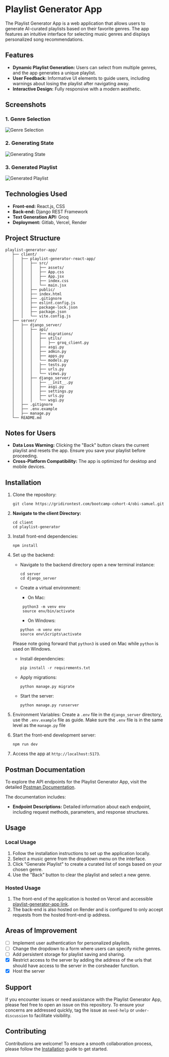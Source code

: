 # Playlist Generator App

The Playlist Generator App is a web application that allows users to generate AI-curated playlists based on their favorite genres. The app features an intuitive interface for selecting music genres and displays personalized song recommendations.

## Features

- **Dynamic Playlist Generation:** Users can select from multiple genres, and the app generates a unique playlist.
- **User Feedback:** Informative UI elements to guide users, including warnings about losing the playlist after navigating away.
- **Interactive Design:** Fully responsive with a modern aesthetic.

## Screenshots

### 1. Genre Selection
![Genre Selection](https://github.com/user-attachments/assets/e613adce-3453-4e2c-b975-efd0196f3818)

### 2. Generating State
![Generating State](https://github.com/user-attachments/assets/0ebdef50-229c-49eb-81ba-0a03798674f0)

### 3. Generated Playlist
![Generated Playlist](https://github.com/user-attachments/assets/0b1a6d36-02d0-4f49-96c7-5cf72689bc27)

## Technologies Used

- **Front-end:** React.js, CSS
- **Back-end:** Django REST Framework
- **Text Generation API:** Groq
- **Deployment:** Gitlab, Vercel, Render

Project Structure
-----------------

```
playlist-generator-app/
   ├── client/
   │   ├── playlist-generator-react-app/
   │   │   ├── src/
   │   │   │   ├── assets/
   │   │   │   ├── App.css
   │   │   │   ├── App.jsx
   │   │   │   ├── index.css
   │   │   │   └── main.jsx
   │   │   ├── public/
   │   │   ├── index.html
   │   │   ├── .gitignore
   │   │   ├── eslint.config.js
   │   │   ├── package-lock.json
   │   │   ├── package.json
   │   │   └── vite.config.js
   ├── server/
   │   ├── django_server/
   │   │   ├── api/
   │   │   │   ├── migrations/
   │   │   │   ├── utils/
   │   │   │   │   ├── groq_client.py
   │   │   │   ├── asgi.py
   │   │   │   ├── admin.py
   │   │   │   ├── apps.py
   │   │   │   └── models.py
   │   │   │   ├── tests.py
   │   │   │   ├── urls.py
   │   │   │   └── views.py
   │   │   ├── django_server/
   │   │   │   ├── __init__.py
   │   │   │   ├── asgi.py
   │   │   │   ├── settings.py
   │   │   │   ├── urls.py
   │   │   │   └── wsgi.py
   │   ├── .gitignore
   │   ├── .env.example
   │   ├── manage.py
   └── README.md 
```

Notes for Users
---------------

-   **Data Loss Warning:** Clicking the "Back" button clears the current playlist and resets the app. Ensure you save your playlist before proceeding.
-   **Cross-Platform Compatibility:** The app is optimized for desktop and mobile devices.

## Installation

1. Clone the repository:  
   ```
   git clone https://gridirontest.com/bootcamp-cohort-4/obi-samuel.git
   ```
   
2.  **Navigate to the client Directory:**

    ```
    cd client
    cd playlist-generator
    ```

3.  Install front-end dependencies:

    ```
    npm install
    ```

4.  Set up the backend:

    -   Navigate to the backend directory open a new terminal instance:

        ```
        cd server
        cd django_server
        ```

    -   Create a virtual environment: 
        - On Mac:
         ```
          python3 -m venv env
          source env/bin/activate
         ```

         - On Windows:
          ```
          python -m venv env
          source env\Scripts\activate
          ```
    Please note going forward that `python3` is used on Mac while `python` is used on Windows.      

    -   Install dependencies:

        ```
        pip install -r requirements.txt
        ```

    -   Apply migrations:

        ```
        python manage.py migrate
        ```

    -   Start the server:

        ```
        python manage.py runserver
        ```
5. Environment Variables: Create a `.env` file in the `django_server` directory, use the `.env.example` file as guide. Make sure the `.env` file is in the same level as the `manage.py` file

6.  Start the front-end development server:

    ```
    npm run dev
    ```

7.  Access the app at `http://localhost:5173`.

## Postman Documentation

To explore the API endpoints for the Playlist Generator App, visit the detailed [Postman Documentation](https://documenter.getpostman.com/view/21537862/2sAYBbf9ef). 

The documentation includes:
- **Endpoint Descriptions:** Detailed information about each endpoint, including request methods, parameters, and response structures.

## Usage

### Local Usage

1. Follow the installation instructions to set up the application locally.
2. Select a music genre from the dropdown menu on the interface.
3. Click "Generate Playlist" to create a curated list of songs based on your chosen genre.
4. Use the "Back" button to clear the playlist and select a new genre.

### Hosted Usage

1. The front-end of the application is hosted on Vercel and accessible [playlist-generator-app link](https://playlist-generator-njjvpdik7-obi-sammys-projects.vercel.app/).
2. The back-end is also hosted on Render and is configured to only accept requests from the hosted front-end ip address.

## Areas of Improvement

- [ ] Implement user authentication for personalized playlists.
- [ ] Change the dropdown to a form where users can specify niche genres.
- [ ] Add persistent storage for playlist saving and sharing.
- [x] Restrict access to the server by adding the address of the urls that should have access to the server in the corsheader function.
- [x] Host the server

## Support

If you encounter issues or need assistance with the Playlist Generator App, please feel free to open an issue on this repository. To ensure your concerns are addressed quickly, tag the issue as `need-help` or `under-discussion` to facilitate visibility.

## Contributing

Contributions are welcome! To ensure a smooth collaboration process, please follow the [Installation](#installation) guide to get started.
